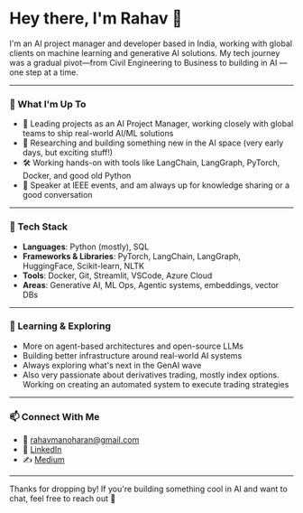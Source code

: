 # Hey there, I'm Rahav 👋

I'm an AI project manager and developer based in India, working with global clients on machine learning and generative AI solutions. My tech journey was a gradual pivot—from Civil Engineering to Business to building in AI — one step at a time.

---

### 🚀 What I'm Up To

- 🧠 Leading projects as an AI Project Manager, working closely with global teams to ship real-world AI/ML solutions
- 🧪 Researching and building something new in the AI space (very early days, but exciting stuff!)
- 🛠️ Working hands-on with tools like LangChain, LangGraph, PyTorch, Docker, and good old Python
- 💬 Speaker at IEEE events, and am always up for knowledge sharing or a good conversation

---

### 🧰 Tech Stack

- **Languages**: Python (mostly), SQL
- **Frameworks & Libraries**: PyTorch, LangChain, LangGraph, HuggingFace, Scikit-learn, NLTK
- **Tools**: Docker, Git, Streamlit, VSCode, Azure Cloud
- **Areas**: Generative AI, ML Ops, Agentic systems, embeddings, vector DBs

---

### 🌱 Learning & Exploring

- More on agent-based architectures and open-source LLMs
- Building better infrastructure around real-world AI systems
- Always exploring what's next in the GenAI wave
- Also very passionate about derivatives trading, mostly index options. Working on creating an automated system to execute trading strategies

---

### 📫 Connect With Me

- 📧 rahavmanoharan@gmail.com
- 💼 [LinkedIn](https://www.linkedin.com/in/rahav-manoharan/)
- ✍️ [Medium](https://medium.com/@rahavmanoharan)

---

Thanks for dropping by! If you're building something cool in AI and want to chat, feel free to reach out 🤝
